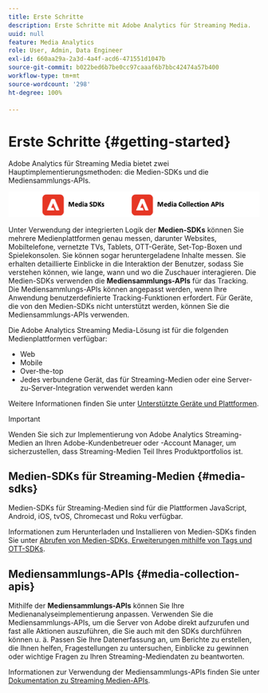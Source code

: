 ```yaml
---
title: Erste Schritte
description: Erste Schritte mit Adobe Analytics für Streaming Media.
uuid: null
feature: Media Analytics
role: User, Admin, Data Engineer
exl-id: 660aa29a-2a3d-4a4f-acd6-471551d1047b
source-git-commit: b022bed6b7be0cc97caaaf6b7bbc42474a57b400
workflow-type: tm+mt
source-wordcount: '298'
ht-degree: 100%

---
```


# Erste Schritte {#getting-started}

Adobe Analytics für Streaming Media bietet zwei Hauptimplementierungsmethoden: die Medien-SDKs und die Mediensammlungs-APIs.

![Methoden](assets/getting-started2.png)

Unter Verwendung der integrierten Logik der **Medien-SDKs** können Sie mehrere Medienplattformen genau messen, darunter Websites, Mobiltelefone, vernetzte TVs, Tablets, OTT-Geräte, Set-Top-Boxen und Spielekonsolen. Sie können sogar heruntergeladene Inhalte messen. Sie erhalten detaillierte Einblicke in die Interaktion der Benutzer, sodass Sie verstehen können, wie lange, wann und wo die Zuschauer interagieren. Die Medien-SDKs verwenden die **Mediensammlungs-APIs** für das Tracking. Die Mediensammlungs-APIs können angepasst werden, wenn Ihre Anwendung benutzerdefinierte Tracking-Funktionen erfordert. Für Geräte, die von den Medien-SDKs nicht unterstützt werden, können Sie die Mediensammlungs-APIs verwenden.

Die Adobe Analytics Streaming Media-Lösung ist für die folgenden Medienplattformen verfügbar:

* Web
* Mobile
* Over-the-top
* Jedes verbundene Gerät, das für Streaming-Medien oder eine Server-zu-Server-Integration verwendet werden kann

Weitere Informationen finden Sie unter [Unterstützte Geräte und Plattformen](/help/getting-started/supported-devices.md).

>[!IMPORTANT]
>
>Wenden Sie sich zur Implementierung von Adobe Analytics Streaming-Medien an Ihren Adobe-Kundenbetreuer oder -Account Manager, um sicherzustellen, dass Streaming-Medien Teil Ihres Produktportfolios ist.

## Medien-SDKs für Streaming-Medien {#media-sdks}

Medien-SDKs für Streaming-Medien sind für die Plattformen JavaScript, Android, iOS, tvOS, Chromecast und Roku verfügbar.

Informationen zum Herunterladen und Installieren von Medien-SDKs finden Sie unter [Abrufen von Medien-SDKs, Erweiterungen mithilfe von Tags und OTT-SDKs](/help/getting-started/download-sdks.md).


## Mediensammlungs-APIs {#media-collection-apis}

Mithilfe der **Mediensammlungs-APIs** können Sie Ihre Medienanalyseimplementierung anpassen. Verwenden Sie die Mediensammlungs-APIs, um die Server von Adobe direkt aufzurufen und fast alle Aktionen auszuführen, die Sie auch mit den SDKs durchführen können u. ä. Passen Sie Ihre Datenerfassung an, um Berichte zu erstellen, die Ihnen helfen, Fragestellungen zu untersuchen, Einblicke zu gewinnen oder wichtige Fragen zu Ihren Streaming-Mediendaten zu beantworten.

Informationen zur Verwendung der Mediensammlungs-APIs finden Sie unter [Dokumentation zu Streaming Medien-APIs](/help/implementation/media-collection-api/mc-api-overview.md).
